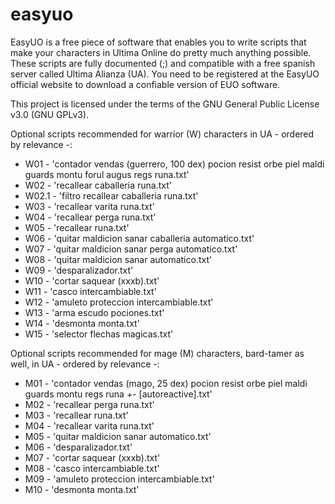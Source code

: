 # easyuo
EasyUO is a free piece of software that enables you to write scripts that make your characters in Ultima Online do pretty much anything possible. These scripts are fully documented (;) and compatible with a free spanish server called Ultima Alianza (UA). You need to be registered at the EasyUO official website to download a confiable version of EUO software.

This project is licensed under the terms of the GNU General Public License v3.0 (GNU GPLv3).

Optional scripts recommended for warrior (W) characters in UA - ordered by relevance -:

- W01 - 'contador vendas (guerrero, 100 dex) pocion resist orbe piel maldi guards montu forul augus regs runa.txt'
- W02 - 'recallear caballeria runa.txt'
- W02.1 - 'filtro recallear caballeria runa.txt'
- W03 - 'recallear varita runa.txt'
- W04 - 'recallear perga runa.txt'
- W05 - 'recallear runa.txt'
- W06 - 'quitar maldicion sanar caballeria automatico.txt'
- W07 - 'quitar maldicion sanar perga automatico.txt'
- W08 - 'quitar maldicion sanar automatico.txt'
- W09 - 'desparalizador.txt'
- W10 - 'cortar saquear (xxxb).txt'
- W11 - 'casco intercambiable.txt'
- W12 - 'amuleto proteccion intercambiable.txt'
- W13 - 'arma escudo pociones.txt'
- W14 - 'desmonta monta.txt'
- W15 - 'selector flechas magicas.txt'

Optional scripts recommended for mage (M) characters, bard-tamer as well, in UA - ordered by relevance -:

- M01 - 'contador vendas (mago, 25 dex) pocion resist orbe piel maldi guards montu regs runa +- [autoreactive].txt'
- M02 - 'recallear perga runa.txt'
- M03 - 'recallear runa.txt'
- M04 - 'recallear varita runa.txt'
- M05 - 'quitar maldicion sanar automatico.txt'
- M06 - 'desparalizador.txt'
- M07 - 'cortar saquear (xxxb).txt'
- M08 - 'casco intercambiable.txt'
- M09 - 'amuleto proteccion intercambiable.txt'
- M10 - 'desmonta monta.txt'
